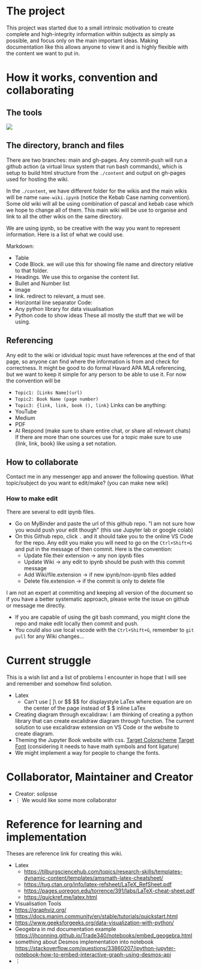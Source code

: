 # The project
This project was started due to a small intrinsic motivation to create complete and high-integrity information within subjects as simply as possible, and focus only on the main important ideas. Making documentation like this allows anyone to view it and is highly flexible with the content we want to put in.
# How it works, convention and collaborating
## The tools
![](./data/wiki-explain.svg)
## The directory, branch and files
There are two branches: main and gh-pages. Any commit-push will run a github action (a virtual linux system that run bash commands), which is setup to build html structure from the ```./content``` and output on gh-pages used for hosting the wiki.

In the ```./content```, we have different folder for the wikis and the main wikis will be name ```name-wiki.ipynb``` (notice the Kebab Case naming convention). Some old wiki will all be using combination of pascal and kebab case which we hope to change all of them. This main wiki will be use to organise and link to all the other wikis on the same directory.

We are using ipynb, so be creative with the way you want to represent information.
Here is a list of what we could use.

Markdown:
- Table
- Code Block. we will use this for showing file name and directory relative to that folder.
- Headings. We use this to organise the content list.
- Bullet and Number list
- image
- link. redirect to relevant, a must see.
- Horizontal line separator
Code:
- Any python library for data visualisation
- Python code to show ideas
These all mostly the stuff that we will be using.

## Referencing
Any edit to the wiki or idividual topic must have references at the end of that page, so anyone can find where the information is from and check for correctness. It might be good to do formal Havard APA MLA referencing, but we want to keep it simple for any person to be able to use it.
For now the convention will be 
- ```Topic1: [Links Name](url)```
- ```Topic2: Book Name (page number)```
- ```Topic3: {link, link, book (), link}```
Links can be anything:
- YouTube
- Medium
- PDF
- AI Respond (make sure to share entire chat, or share all relevant chats)
If there are more than one sources use for a topic make sure to use {link, link, book} like using a set notation.
## How to collaborate
Contact me in any messenger app and answer the following question.
What topic/subject do you want to edit/make? (you can make new wiki)

### How to make edit
There are several to edit ipynb files.
- Go on MyBinder and paste the url of this github repo. "I am not sure how you would push your edit though" (this use Jupyter lab or google colab)
- On this Github repo, click ```.``` and it should take you to the online VS Code for the repo. Any edit you make you will need to go on the ```Ctrl+Shift+G``` and put in the message of then commit. Here is the convention:
  - Update file.their extension -> any non ipynb files
  - Update Wiki -> any edit to ipynb should be push with this commit message
  - Add Wiki/file.extension -> if new ipynb/non-ipynb files added
  - Delete file.extension -> if the commit is only to delete file 

I am not an expert at commiting and keeping all version of the document so if you have a better systematic approach, please write the issue on github or message me directly.
- If you are capable of using the git bash command, you might clone the repo and make edit locally then commit and push.
- You could also use local vscode with the ```Ctrl+Shift+G```, remember to ```git pull``` for any Wiki changes...
# Current struggle
This is a wish list and a list of problems I encounter in hope that I will see and remember and somehow find solution.
- Latex
  - Can't use \[ ]\ or \$\$ \$\$ for displaystyle LaTex where equation are on the center of the page instead of \$ \$ inline LaTex
- Creating diagram through excalidraw: I am thinking of creating a python library that can create excalidraw diagram through function. The current solution to use excalidraw extension on VS Code or the website to create diagram.
- Theming the Jupyter Book website with css. [Target Colorscheme](https://rosepinetheme.com/palette/) [Target Font](https://www.jetbrains.com/lp/mono/) (considering it needs to have math symbols and font ligature)
- We might implement a way for people to change the fonts.
# Collaborator, Maintainer and Creator
- Creator: solipsse
- $\vdots$
We would like some more collaborator
# Reference for learning and implementation
Theses are reference link for creating this wiki.
- Latex
  - https://tilburgsciencehub.com/topics/research-skills/templates-dynamic-content/templates/amsmath-latex-cheatsheet/
  - https://tug.ctan.org/info/latex-refsheet/LaTeX_RefSheet.pdf
  - https://pages.uoregon.edu/torrence/391/labs/LaTeX-cheat-sheet.pdf
  - https://quickref.me/latex.html
- Visualisation Tools
- https://graphviz.org/
- https://docs.manim.community/en/stable/tutorials/quickstart.html
- https://www.geeksforgeeks.org/data-visualization-with-python/
- Geogebra in md documentation example https://jhconning.github.io/Trade340/notebooks/embed_geogebra.html
- something about Desmos implementation into notebook https://stackoverflow.com/questions/33860207/ipython-jupyter-notebook-how-to-embed-interactive-graph-using-desmos-api 
- $\vdots$